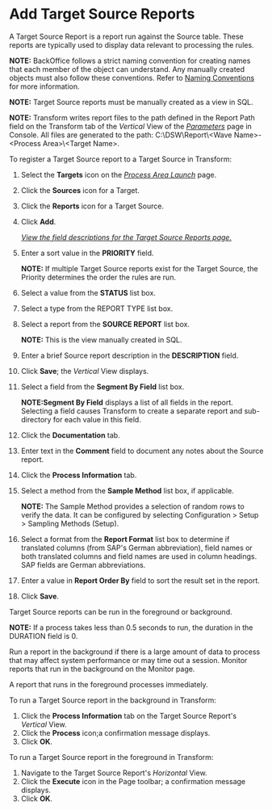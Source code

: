 # Add Target Source Reports

A Target Source Report is a report run against the Source table. These
reports are typically used to display data relevant to processing the
rules.

**NOTE:** BackOffice follows a strict naming convention for creating
names that each member of the object can understand. Any manually
created objects must also follow these conventions. Refer to [Naming
Conventions](Naming_Conventions.htm) for more information.

**NOTE:** Target Source reports must be manually created as a view in
SQL.

<span style="font-weight: bold;">NOTE:</span> Transform writes report
files to the path defined in the Report Path field on the Transform tab
of the <span style="font-style: italic;">Vertical</span> View of the
<span style="font-style: italic;">[Parameters](../../Console/Page_Desc/Parameters.htm)</span>
page in Console. All files are generated to the path:
C:\\DSW\\Report\\\<Wave Name\>-\<Process Area\>\\\<Target Name\>.  

To register a Target Source report to a Target Source in Transform:

1.  Select the **Targets** icon on the *[Process Area
    Launch](../Page_Desc/Process_Area_Launch.htm)* page.

2.  Click the
    <span class="StyleListNumberBold" style="font-weight: bold;">Sources</span>
    icon for a Target.

3.  Click the
    <span class="StyleListNumberBold" style="font-weight: bold;">Reports</span>
    icon for a Target Source.

4.  Click **Add**.
    
    *[View the field descriptions for the Target Source Reports
    page.](../Page_Desc/Target_Source_Reports_H.htm)*

5.  Enter a sort value in the
    <span class="StyleListNumberBold" style="font-weight: bold;">PRIORITY</span>
    field.
    
    <span style="font-weight: bold;">NOTE:</span> If multiple Target
    Source reports exist for the Target Source, the Priority determines
    the order the rules are run.

6.  Select a value from the
    <span class="StyleListNumberBold" style="font-weight: bold;"><span id="Status" class="popUpLink">STATUS</span></span>
    list box.

7.  Select a type from the
    <span id="Report Type" class="popUpLink">REPORT TYPE</span> list
    box.

8.  Select a report from the
    <span class="StyleListNumberBold" style="font-weight: bold;">SOURCE
    REPORT</span> list box.
    
    **NOTE:** This is the view manually created in SQL.

9.  Enter a brief Source report description in the
    <span class="StyleListNumberBold" style="font-weight: bold;">DESCRIPTION</span>
    field.

10. Click
    <span class="StyleListNumberBold" style="font-weight: bold;">Save</span>;
    the *Vertical* View displays.

11. Select a field from the
    <span class="StyleListNumberBold" style="font-weight: bold;">Segment
    By Field</span> list box.
    
    **NOTE:Segment By Field** displays a list of all fields in the
    report. Selecting a field causes Transform to create a separate
    report and sub-directory for each value in this field.

12. Click the **Documentation** tab.

13. Enter text in the
    <span class="StyleListNumberBold" style="font-weight: bold;">Comment</span>
    field to document any notes about the Source report.

14. Click the **Process Information** tab.

15. Select a method from the
    <span class="StyleListNumberBold" style="font-weight: bold;">Sample
    Method</span> list box, if applicable.
    
    **NOTE:** The Sample Method provides a selection of random rows to
    verify the data. It can be configured by selecting Configuration \>
    Setup \> Sampling Methods (Setup).

16. Select a format from the
    <span class="StyleListNumberBold" style="font-weight: bold;">Report
    Format</span> list box to determine if translated columns (from
    SAP's German abbreviation), field names or both translated columns
    and field names are used in column headings. SAP fields are German
    abbreviations.

17. Enter a value in **Report Order By** field to sort the result set in
    the report.

18. Click
    <span class="StyleListNumberBold" style="font-weight: bold;">Save</span>.

Target Source reports can be run in the foreground or background.

**NOTE:** If a process takes less than 0.5 seconds to run, the duration
in the DURATION field is 0.

Run a report in the background if there is a large amount of data to
process that may affect system performance or may time out a session.
Monitor reports that run in the background on the Monitor page.

A report that runs in the foreground processes immediately.

To run a Target Source report in the background in Transform:

1.  Click the **Process Information** tab on the Target Source Report's
    *Vertical* View.
2.  Click the **Process** icon;a confirmation message displays.
3.  Click **OK**.

To run a Target Source report in the foreground in Transform:

1.  Navigate to the Target Source Report's *Horizontal* View.
2.  Click the **Execute** icon in the Page toolbar; a confirmation
    message displays.
3.  Click **OK**.
